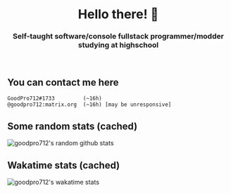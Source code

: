 <h1 align="center">Hello there! 👋</h1>
<h3 align="center">Self-taught software/console fullstack programmer/modder studying at highschool</h3>
<br>

## You can contact me here
```
GoodPro712#1733         (~16h)
@goodpro712:matrix.org  (~16h) [may be unresponsive]
```

## Some random stats (cached)
![goodpro712's random github stats](https://github-readme-stats.vercel.app/api?username=GoodPro712&custom_title=Random+GitHub+stats&show_icons=true&theme=gruvbox&hide_border=true&count_private=true&text_color=ffffdf)

## Wakatime stats (cached)
![goodpro712's wakatime stats](https://github-readme-stats.vercel.app/api/wakatime?username=@GoodPro712&range=last_7_days&custom_title=Wakatime+stats+for+the+last+week&layout=compact&theme=gruvbox&hide_border=true&text_color=ffffdf&langs_count=6)
